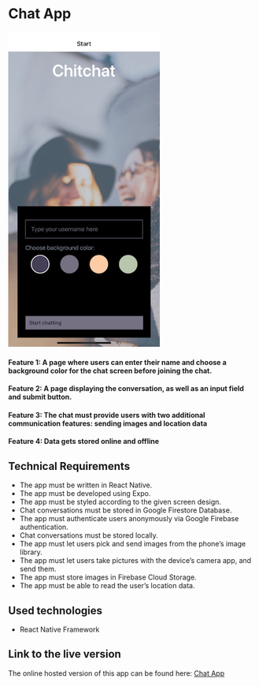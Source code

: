 
<h1>Chat App</h1>

![image description](./media/ChatAppScreen.jpg)

<h4>Feature 1: A page where users can enter their name and choose a background color for the chat screen
before joining the chat.</h4>


<h4>Feature 2: A page displaying the conversation, as well as an input field and submit button.</h4> 


<h4>Feature 3: The chat must provide users with two additional communication features: sending images
and location data</h4>


<h4>Feature 4: Data gets stored online and offline</h4>



## Technical Requirements
- The app must be written in React Native.
- The app must be developed using Expo.
- The app must be styled according to the given screen design.
- Chat conversations must be stored in Google Firestore Database.
- The app must authenticate users anonymously via Google Firebase authentication.
- Chat conversations must be stored locally.
- The app must let users pick and send images from the phone’s image library.
- The app must let users take pictures with the device’s camera app, and send them.
- The app must store images in Firebase Cloud Storage.
- The app must be able to read the user’s location data.

## Used technologies
- React Native Framework


## Link to the live version

The online hosted version of this app can be found here: [Chat App](https://KateKeim.github.io/Chat-App)
